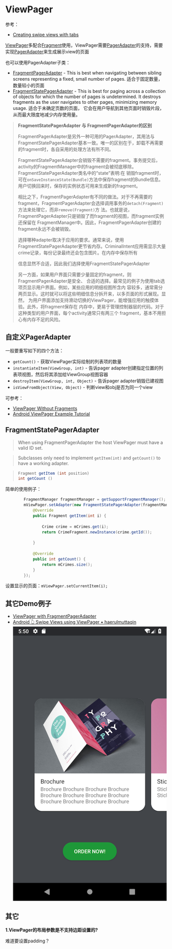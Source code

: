 # ViewPager

参考：

+ [Creating swipe views with tabs](https://developer.android.com/training/implementing-navigation/lateral.html)

[ViewPager](<https://developer.android.com/reference/android/support/v4/view/ViewPager>)多配合[Fragment](https://developer.android.com/reference/android/app/Fragment.html)使用，ViewPager需要[PagerAdapter](https://developer.android.com/reference/android/support/v4/view/PagerAdapter.html)的支持，需要实现[PagerAdapter](https://developer.android.com/reference/android/support/v4/view/PagerAdapter.html)来生成展示view的页面

也可以使用PagerAdapter子类：

+ [FragmentPagerAdapter](https://developer.android.com/reference/android/support/v4/app/FragmentPagerAdapter.html) - This is best when navigating between sibling screens representing a fixed, small number of pages. 适合于固定数量，数量较小的页面
+ [FragmentStatePagerAdapter](https://developer.android.com/reference/android/support/v4/app/FragmentStatePagerAdapter.html) - This is best for paging across a collection of objects for which the number of pages is undetermined. It destroys fragments as the user navigates to other pages, minimizing memory usage. 适合于未确定页数的页面， 它会在用户导航到其他页面时销毁片段，从而最大限度地减少内存使用量。

> **FragmentStatePagerAdapter 与 FragmentPagerAdapter的区别**
>
> FragmentPagerAdapter是另外一种可用的PagerAdapter，其用法与FragmentStatePagerAdapter基本一致。唯一的区别在于，卸载不再需要的fragment时，各自采用的处理方法有所不同。 
>
> FragmentStatePagerAdapter会销毁不需要的fragment。事务提交后，activity的FragmentManager中的fragment会被彻底移除。FragmentStatePagerAdapter类名中的“state”表明:在 销毁fragment时，可在`onSaveInstanceState(Bundle)`方法中保存fragment的Bundle信息。用户切换回来时，保存的实例状态可用来生成新的fragment。 
>
> 相比之下，FragmentPagerAdapter有不同的做法。对于不再需要的fragment，FragmentPagerAdapter会选择调用事务的`detach(Fragment)`方法来处理它，而非`remove(Fragment)`方 法。也就是说，FragmentPagerAdapter只是销毁了而fragment的视图，而fragment实例还保留在 FragmentManager中。因此，FragmentPagerAdapter创建的fragment永远不会被销毁。 
>
> 选择哪种adapter取决于应用的要求。通常来说，使用FragmentStatePagerAdapter更节省内存。CriminalIntent应用需显示大量crime记录，每份记录最终还会包含图片。在内存中保存所有 
>
> 信息显然不合适，因此我们选择使用FragmentStatePagerAdapter 
>
> 另一方面，如果用户界面只需要少量固定的fragment，则FragmentPagerAdapter是安全、
> 合适的选择。最常见的例子为使用tab选项页显示用户界面。例如，某些应用的明细视图所含内
> 容较多，通常需分两页显示。这时就可以将这些明细信息分拆开来，以多页面的形式展现。显然，
> 为用户界面添加支持滑动切换的ViewPager，能增强应用的触摸体验。此外，将fragment保存在
> 内存中，更易于管理控制器层的代码。对于这种类型的用户界面，每个activity通常只有两三个
> fragment，基本不用担心有内存不足的风险。



## 自定义PagerAdapter

一般要重写如下的四个方法：

+ `getCount()` - 获取ViewPager实际绘制的列表项的数量
+ `instantiateItem(ViewGroup, int)` - 告诉pager adapter创建指定位置的列表项视图，然后将其添加给ViewGroup视图容器
+ `destroyItem(ViewGroup, int, Object)` - 告诉pager adapter销毁已建视图
+ `isViewFromObject(View, Object)` - 判断view和obj是否为同一个view

可参考：

+ [ViewPager Without Fragments](https://www.bignerdranch.com/blog/viewpager-without-fragments/)
+ [Android ViewPager Example Tutorial](https://www.journaldev.com/10096/android-viewpager-example-tutorial)



## FragmentStatePagerAdapter

>When using FragmentPagerAdapter the host ViewPager must have a valid ID set.

> Subclasses only need to implement `getItem(int)` and `getCount()` to have a working adapter.

>```java
>Fragment getItem (int position)
>int getCount ()
>```

简单的使用例子：

```java
        FragmentManager fragmentManager = getSupportFragmentManager();
        mViewPager.setAdapter(new FragmentStatePagerAdapter(fragmentManager) {
            @Override
            public Fragment getItem(int i) {

                Crime crime = mCrimes.get(i);
                return CrimeFragment.newInstance(crime.getId());

            }

            @Override
            public int getCount() {
                return mCrimes.size();
            }
        });
```

设置显示的页面：`mViewPager.setCurrentItem(i);`



## 其它Demo例子

+ [ViewPager with FragmentPagerAdapter](https://guides.codepath.com/android/viewpager-with-fragmentpageradapter)
+ [Android 👆 Swipe Views using ViewPager • haerulmuttaqin](https://www.youtube.com/watch?v=UsXv6VRqZKs)
  ![效果001](https://github.com/winfredzen/Android-Basic/blob/master/images/001.png)



## 其它

**1.ViewPager的布局参数是不支持边距设置的?**

难道要设置padding？



